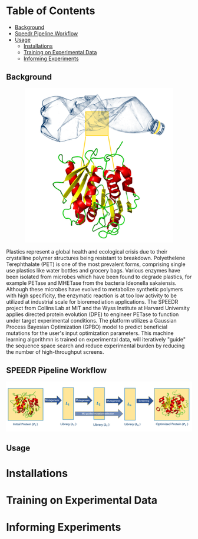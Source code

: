 # Table of Contents
* [Background](#background)
* [Speedr Pipeline Workflow](#speedr-pipeline-workflow)
* [Usage](#usage)
  * [Installations](#installations)
  * [Training on Experimental Data](#training-on-experimental-data) 
  * [Informing Experiments](#informing-experiments) 


## Background
<p align="center">
  <img src="/imgs/background.png" alt="Background" width="400">
</p>
Plastics represent a global health and ecological crisis due to their crystalline polymer structures being resistant to breakdown. Polyethelene Terephthalate (PET) is one of the most prevalent forms, comprising single use plastics like water bottles and grocery bags. Various enzymes have been isolated from microbes which have been found to degrade plastics, for example PETase and MHETase from the bacteria Ideonella sakaiensis. Although these microbes have evolved to metabolize synthetic polymers with high specificity, the enzymatic reaction is at too low activity to be utilized at industrial scale for bioremediation applications. The SPEEDR project from Collins Lab at MIT and the Wyss Institute at Harvard University applies directed protein evolution (DPE) to engineer PETase to function under target experimental conditions. The platform utilizes a Gaussian Process Bayesian Optimization (GPBO) model to predict beneficial mutations for the user's input optimization parameters. This machine learning algorithmn is trained on experimental data, will iteratively "guide" the sequence space search and reduce experimental burden by reducing the number of high-throughput screens. 

## SPEEDR Pipeline Workflow

![](/imgs/pipeline.png)

## Usage 

# Installations
# Training on Experimental Data
# Informing Experiments

